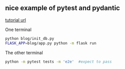 ## nice example of pytest and pydantic
[tutorial url](https://testdriven.io/blog/modern-tdd/)

One terminal  
```sh
python blog/init_db.py
FLASK_APP=blog/app.py python -m flask run
```
The other terminal
```sh
python -m pytest tests -m 'e2e'  #expect to pass
```